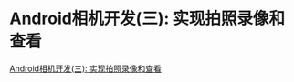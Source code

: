 # Android相机开发(三): 实现拍照录像和查看
[Android相机开发(三): 实现拍照录像和查看][1]

[1]:http://www.polarxiong.com/archives/Android%E7%9B%B8%E6%9C%BA%E5%BC%80%E5%8F%91-%E4%B8%89-%E5%AE%9E%E7%8E%B0%E6%8B%8D%E7%85%A7%E5%BD%95%E5%83%8F%E5%92%8C%E6%9F%A5%E7%9C%8B.html
